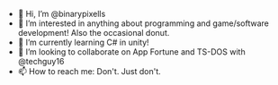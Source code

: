 - 👋 Hi, I’m @binarypixells
- 👀 I’m interested in anything about programming and game/software development! Also the occasional donut.
- 🌱 I’m currently learning C# in unity!
- 💞️ I’m looking to collaborate on App Fortune and TS-DOS with @techguy16
- 📫 How to reach me: Don't. Just don't.

<!---
binarypixells/binarypixells is a ✨ special ✨ repository because its `README.md` (this file) appears on your GitHub profile.
You can click the Preview link to take a look at your changes.
--->
